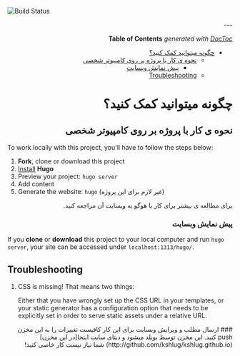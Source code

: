 
![Build Status](https://gitlab.com/kshlug/kshlug.gitlab.io/badges/master/build.svg)


<div dir="rtl">
---


<!-- START doctoc generated TOC please keep comment here to allow auto update -->
<!-- DON'T EDIT THIS SECTION, INSTEAD RE-RUN doctoc TO UPDATE -->
**Table of Contents**  *generated with [DocToc](https://github.com/thlorenz/doctoc)*


- [چگونه میتوانید کمک کنید؟](#%DA%86%DA%AF%D9%88%D9%86%D9%87-%D9%85%DB%8C%D8%AA%D9%88%D8%A7%D9%86%DB%8C%D8%AF-%DA%A9%D9%85%DA%A9-%DA%A9%D9%86%DB%8C%D8%AF%D8%9F)
    - [نحوه ی کار با پروژه بر روی کامپیوتر شخصی](#%D9%86%D8%AD%D9%88%D9%87-%DB%8C-%DA%A9%D8%A7%D8%B1-%D8%A8%D8%A7-%D9%BE%D8%B1%D9%88%DA%98%D9%87-%D8%A8%D8%B1-%D8%B1%D9%88%DB%8C-%DA%A9%D8%A7%D9%85%D9%BE%DB%8C%D9%88%D8%AA%D8%B1-%D8%B4%D8%AE%D8%B5%DB%8C)
        - [پیش نمایش وبسایت](#%D9%BE%DB%8C%D8%B4-%D9%86%D9%85%D8%A7%DB%8C%D8%B4-%D9%88%D8%A8%D8%B3%D8%A7%DB%8C%D8%AA)
    - [Troubleshooting](#troubleshooting)

<!-- END doctoc generated TOC please keep comment here to allow auto update -->

# چگونه میتوانید کمک کنید؟

## نحوه ی کار با پروژه بر روی کامپیوتر شخصی
</div>
To work locally with this project, you'll have to follow the steps below:

1. **Fork**, clone or download this project
1. [Install][] **Hugo**
1. Preview your project: `hugo server`
1. Add content
1. Generate the website: `hugo` (غیر لازم برای این پروژه)

<div dir="rtl">
برای مطالعه ی بیشتر برای کار با هوگو به وبسایت آن مراجعه کنید.

### پیش نمایش وبسایت
</div>


If you **clone** or **download** this project to your local computer and run `hugo server`,
your site can be accessed under `localhost:1313/hugo/`.


## Troubleshooting

1. CSS is missing! That means two things:

    Either that you have wrongly set up the CSS URL in your templates, or
    your static generator has a configuration option that needs to be explicitly
    set in order to serve static assets under a relative URL.

[ci]: https://about.gitlab.com/gitlab-ci/
[hugo]: https://gohugo.io
[install]: https://gohugo.io/overview/installing/
[documentation]: https://gohugo.io/overview/introduction/
[userpages]: http://doc.gitlab.com/ee/pages/README.html#user-or-group-pages
[projpages]: http://doc.gitlab.com/ee/pages/README.html#project-pages
[post]: https://about.gitlab.com/2016/04/07/gitlab-pages-setup/#custom-domains
</div>


<div dir="rtl">
### ارسال مطلب و ویرایش وبسایت
برای این کار کافیست تغییرات را به این مخزن push کنید.
این مخزن توسط بویلد میشود و دیتای سایت اینجا[در این مخزن](http://github.com/kshlug/kshlug.github.io)
شما نیاز نیست کار خاصی کنید!
</div>

